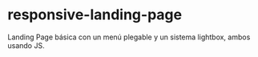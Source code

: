 # responsive-landing-page
Landing Page básica con un menú plegable y un sistema lightbox, ambos usando JS.
